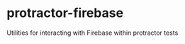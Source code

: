 protractor-firebase
===================

Utilities for interacting with Firebase within protractor tests
